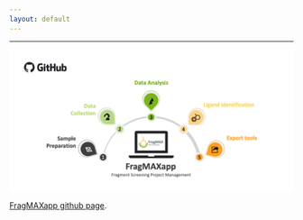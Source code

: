 ```yaml
---
layout: default
---
```


***

![FragMAXapp](https://raw.githubusercontent.com/FragMAX/fragmax.github.io/master/assets/img/FragMAXapp-lite.png)

[FragMAXapp github page](https://github.com/FragMAX/FragMAXapp).

